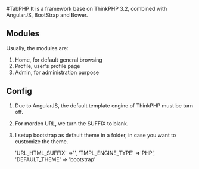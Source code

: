 #TabPHP
It is a framework base on ThinkPHP 3.2, combined with AngularJS, BootStrap and Bower.  
  
## Modules
Usually, the modules are:  
1. Home, for default general browsing  
2. Profile, user's profile page  
3. Admin, for administration purpose  
  
## Config
1. Due to AngularJS, the default template engine of ThinkPHP must be turn off.  
2. For morden URL, we turn the SUFFIX to blank.  
3. I setup bootstrap as default theme in a folder, in case you want to customize the theme.  
  
    'URL_HTML_SUFFIX' =>'',
    'TMPL_ENGINE_TYPE' =>'PHP',
    'DEFAULT_THEME'    =>    'bootstrap'